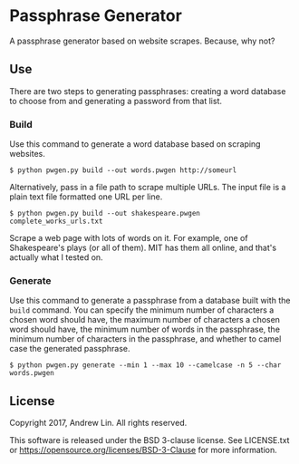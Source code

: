 # Passphrase Generator

A passphrase generator based on website scrapes. Because, why not?

## Use

There are two steps to generating passphrases: creating a word database to
choose  from and generating a password from that list.

### Build

Use this command to generate a word database based on scraping websites.

```
$ python pwgen.py build --out words.pwgen http://someurl
```

Alternatively, pass in a file path to scrape multiple URLs. The input file is
a plain text file formatted one URL per line.

```
$ python pwgen.py build --out shakespeare.pwgen complete_works_urls.txt
```

Scrape a web page with lots of words on it. For example, one of Shakespeare's
plays (or all of them). MIT has them all online, and that's actually what I
tested on.

### Generate

Use this command to generate a passphrase from a database built with the `build`
command. You can specify the minimum number of characters a chosen word should
have, the maximum number of characters a chosen word should have, the minimum
number of words in the passphrase, the minimum number of characters in the
passphrase, and whether to camel case the generated passphrase.

```
$ python pwgen.py generate --min 1 --max 10 --camelcase -n 5 --char words.pwgen
```

## License

Copyright 2017, Andrew Lin.
All rights reserved.

This software is released under the BSD 3-clause license. See
LICENSE.txt or https://opensource.org/licenses/BSD-3-Clause for more
information.
